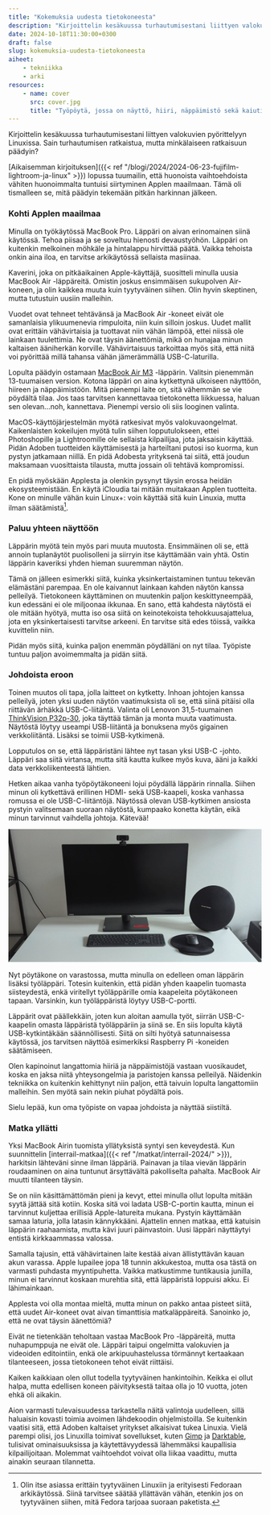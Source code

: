 ```yaml
---
title: "Kokemuksia uudesta tietokoneesta"
description: "Kirjoittelin kesäkuussa turhautumisestani liittyen valokuvien pyörittelyyn Linuxissa. Sain turhautumisen ratkaistua, mutta minkälaiseen ratkaisuun päädyin?"
date: 2024-10-18T11:30:00+0300
draft: false
slug: kokemuksia-uudesta-tietokoneesta
aiheet:
    - tekniikka
    - arki
resources:
    - name: cover
      src: cover.jpg
      title: "Työpöytä, jossa on näyttö, hiiri, näppäimistö sekä kaiutin. Hiiri ja näppäimistö ovat langattomat. Vasemmalla pöydän takana kulkee yksi johto, joka on kytketty läppäriin."
---
```

Kirjoittelin kesäkuussa turhautumisestani liittyen valokuvien pyörittelyyn Linuxissa. Sain turhautumisen ratkaistua, mutta minkälaiseen ratkaisuun päädyin?

<!--more-->

[Aikaisemman kirjoituksen]({{< ref "/blogi/2024/2024-06-23-fujifilm-lightroom-ja-linux" >}}) lopussa tuumailin, että huonoista vaihtoehdoista vähiten huonoimmalta tuntuisi siirtyminen Applen maailmaan. Tämä oli tismalleen se, mitä päädyin tekemään pitkän harkinnan jälkeen. 

### Kohti Applen maailmaa

Minulla on työkäytössä MacBook Pro. Läppäri on aivan erinomainen siinä käytössä. Tehoa piisaa ja se soveltuu hienosti devaustyöhön. Läppäri on kuitenkin melkoinen möhkäle ja hintalappu hirvittää päätä. Vaikka tehoista onkin aina iloa, en tarvitse arkikäytössä sellaista masiinaa.

Kaverini, joka on pitkäaikainen Apple-käyttäjä, suositteli minulla uusia MacBook Air -läppäreitä. Omistin joskus ensimmäisen sukupolven Air-koneen, ja olin kaikkea muuta kuin tyytyväinen siihen. Olin hyvin skeptinen, mutta tutustuin uusiin malleihin.

Vuodet ovat tehneet tehtävänsä ja MacBook Air -koneet eivät ole samanlaisia ylikuumenevia rimpuloita, niin kuin silloin joskus. Uudet mallit ovat erittäin vähävirtaisia ja tuottavat niin vähän lämpöä, ettei niissä ole lainkaan tuulettimia. Ne ovat täysin äänettömiä, mikä on hunajaa minun kaltaisen ääniherkän korville. Vähävirtaisuus tarkoittaa myös sitä, että niitä voi pyörittää millä tahansa vähän jämerämmällä USB-C-laturilla.

Lopulta päädyin ostamaan [MacBook Air M3](https://www.apple.com/fi/macbook-air/) -läppärin. Valitsin pienemmän 13-tuumaisen version. Kotona läppäri on aina kytkettynä ulkoiseen näyttöön, hiireen ja näppäimistöön. Mitä pienempi laite on, sitä vähemmän se vie pöydältä tilaa. Jos taas tarvitsen kannettavaa tietokonetta liikkuessa, haluan sen olevan...noh, kannettava. Pienempi versio oli siis looginen valinta.

MacOS-käyttöjärjestelmän myötä ratkesivat myös valokuvaongelmat. Kaikenlaisten kokeilujen myötä tulin siihen lopputulokseen, ettei Photoshopille ja Lightroomille ole sellaista kilpailijaa, jota jaksaisin käyttää. Pidän Adoben tuotteiden käyttämisestä ja harteiltani putosi iso kuorma, kun pystyn jatkamaan niillä. En pidä Adobesta yrityksenä tai siitä, että joudun maksamaan vuosittaista tilausta, mutta jossain oli tehtävä kompromissi.

En pidä myöskään Applesta ja olenkin pysynyt täysin erossa heidän ekosysteemistään. En käytä iCloudia tai mitään muitakaan Applen tuotteita. Kone on minulle vähän kuin Linux+: voin käyttää sitä kuin Linuxia, mutta ilman säätämistä[^1].

### Paluu yhteen näyttöön

Läppärin myötä tein myös pari muuta muutosta. Ensimmäinen oli se, että annoin tuplanäytöt puolisolleni ja siirryin itse käyttämään vain yhtä. Ostin läppärin kaveriksi yhden hieman suuremman näytön.

Tämä on jälleen esimerkki siitä, kuinka yksinkertaistaminen tuntuu tekevän elämästäni parempaa. En ole kaivannut lainkaan kahden näytön kanssa pelleilyä. Tietokoneen käyttäminen on muutenkin paljon keskittyneempää, kun edessäni ei ole miljoonaa ikkunaa. En sano, että kahdesta näytöstä ei ole mitään hyötyä, mutta iso osa siitä on keinotekoista tehokkuusajattelua, jota en yksinkertaisesti tarvitse arkeeni. En tarvitse sitä edes töissä, vaikka kuvittelin niin.

Pidän myös siitä, kuinka paljon enemmän pöydälläni on nyt tilaa. Työpiste tuntuu paljon avoimemmalta ja pidän siitä.

### Johdoista eroon

Toinen muutos oli tapa, jolla laitteet on kytketty. Inhoan johtojen kanssa pelleilyä, joten yksi uuden näytön vaatimuksista oli se, että siinä pitäisi olla riittävän ärhäkkä USB-C-liitäntä. Valinta oli Lenovon 31,5-tuumainen [ThinkVision P32p-30](https://www.lenovo.com/fi/fi/p/accessories-and-software/monitors/professional/63d1rat1eu), joka täyttää tämän ja monta muuta vaatimusta. Näytöstä löytyy useampi USB-liitäntä ja bonuksena myös gigainen verkkoliitäntä. Lisäksi se toimii USB-kytkimenä.

Lopputulos on se, että läppäristäni lähtee nyt tasan yksi USB-C -johto. Läppäri saa siitä virtansa, mutta sitä kautta kulkee myös kuva, ääni ja kaikki data verkkoliikenteestä lähtien.

Hetken aikaa vanha työpöytäkoneeni lojui pöydällä läppärin rinnalla. Siihen minun oli kytkettävä erillinen HDMI- sekä USB-kaapeli, koska vanhassa romussa ei ole USB-C-liitäntöjä. Näytössä olevan USB-kytkimen ansiosta pystyin valitsemaan suoraan näytöstä, kumpaako konetta käytän, eikä minun tarvinnut vaihdella johtoja. Kätevää!

![Työpöytä, jossa on näyttö, hiiri, näppäimistö sekä kaiutin. Hiiri ja näppäimistö ovat langattomat. Vasemmalla pöydän takana kulkee yksi johto, joka on kytketty läppäriin.](cover.jpg "Nykyinen työpiste on johdoista lähes täysin vapaa. Aikaisemmin pöytätilaa vienyt pöytäkonekin on nyt poissa. Läppärit sijaitsevat vieressä olevassa hyllyssä, jonne menee vain yksi johto.")

Nyt pöytäkone on varastossa, mutta minulla on edelleen oman läppärin lisäksi työläppäri. Totesin kuitenkin, että pidän yhden kaapelin tuomasta siisteydestä, enkä viritellyt työläppärille omia kaapeleita pöytäkoneen tapaan. Varsinkin, kun työläppäristä löytyy USB-C-portti.

Läppärit ovat päällekkäin, joten kun aloitan aamulla työt, siirrän USB-C-kaapelin omasta läppäristä työläppäriin ja siinä se. En siis lopulta käytä USB-kytkintäkään säännöllisesti. Siitä on silti hyötyä satunnaisessa käytössä, jos tarvitsen näyttöä esimerkiksi Raspberry Pi -koneiden säätämiseen.

Olen kapinoinut langattomia hiiriä ja näppäimistöjä vastaan vuosikaudet, koska en jaksa niitä yhteysongelmia ja paristojen kanssa pelleilyä. Näidenkin tekniikka on kuitenkin kehittynyt niin paljon, että taivuin lopulta langattomiin malleihin. Sen myötä sain nekin piuhat pöydältä pois.

Sielu lepää, kun oma työpiste on vapaa johdoista ja näyttää siistiltä.

### Matka yllätti

Yksi MacBook Airin tuomista yllätyksistä syntyi sen keveydestä. Kun suunnittelin [interrail-matkaa]({{< ref "/matkat/interrail-2024/" >}}), harkitsin lähteväni sinne ilman läppäriä. Painavan ja tilaa vievän läppärin roudaaminen on aina tuntunut ärsyttävältä pakolliselta pahalta. MacBook Air muutti tilanteen täysin.

Se on niin käsittämättömän pieni ja kevyt, ettei minulla ollut lopulta mitään syytä jättää sitä kotiin. Koska sitä voi ladata USB-C-portin kautta, minun ei tarvinnut kuljettaa erillisiä Apple-latureita mukana. Pystyin käyttämään samaa laturia, jolla latasin kännykkääni. Ajattelin ennen matkaa, että katuisin läppärin raahaamista, mutta kävi juuri päinvastoin. Uusi läppäri näyttäytyi entistä kirkkaammassa valossa.

Samalla tajusin, että vähävirtainen laite kestää aivan ällistyttävän kauan akun varassa. Apple lupailee jopa 18 tunnin akkukestoa, mutta osa tästä on varmasti puhdasta myyntipuhetta. Vaikka matkustimme tuntikausia junilla, minun ei tarvinnut koskaan murehtia sitä, että läppäristä loppuisi akku. Ei lähimainkaan.

Applesta voi olla montaa mieltä, mutta minun on pakko antaa pisteet siitä, että uudet Air-koneet ovat aivan timanttisia matkaläppäreitä. Sanoinko jo, että ne ovat täysin äänettömiä?

Eivät ne tietenkään teholtaan vastaa MacBook Pro -läppäreitä, mutta nuhapumppuja ne eivät ole. Läppäri taipui ongelmitta valokuvien ja videoiden editointiin, enkä ole arkipuuhastelussa törmännyt kertaakaan tilanteeseen, jossa tietokoneen tehot eivät riittäisi.

Kaiken kaikkiaan olen ollut todella tyytyväinen hankintoihin. Keikka ei ollut halpa, mutta edellisen koneen päivityksestä taitaa olla jo 10 vuotta, joten ehkä oli aikakin.

Aion varmasti tulevaisuudessa tarkastella näitä valintoja uudelleen, sillä haluaisin kovasti toimia avoimen lähdekoodin ohjelmistoilla. Se kuitenkin vaatisi sitä, että Adoben kaltaiset yritykset alkaisivat tukea Linuxia. Vielä parempi olisi, jos Linuxilla toimivat sovellukset, kuten [Gimp](https://www.gimp.org/) ja [Darktable](https://www.darktable.org/), tulisivat ominaisuuksissa ja käytettävyydessä lähemmäksi kaupallisia kilpailijoitaan. Molemmat vaihtoehdot voivat olla liikaa vaadittu, mutta ainakin seuraan tilannetta.

[^1]: Olin itse asiassa erittäin tyytyväinen Linuxiin ja erityisesti Fedoraan arkikäytössä. Siinä tarvitsee säätää yllättävän vähän, etenkin jos on tyytyväinen siihen, mitä Fedora tarjoaa suoraan paketista.